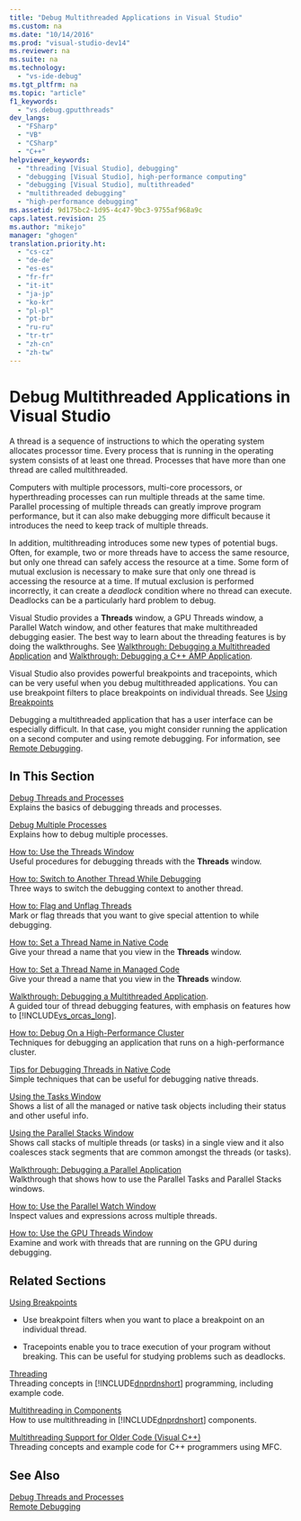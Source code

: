 ```yaml
---
title: "Debug Multithreaded Applications in Visual Studio"
ms.custom: na
ms.date: "10/14/2016"
ms.prod: "visual-studio-dev14"
ms.reviewer: na
ms.suite: na
ms.technology: 
  - "vs-ide-debug"
ms.tgt_pltfrm: na
ms.topic: "article"
f1_keywords: 
  - "vs.debug.gputthreads"
dev_langs: 
  - "FSharp"
  - "VB"
  - "CSharp"
  - "C++"
helpviewer_keywords: 
  - "threading [Visual Studio], debugging"
  - "debugging [Visual Studio], high-performance computing"
  - "debugging [Visual Studio], multithreaded"
  - "multithreaded debugging"
  - "high-performance debugging"
ms.assetid: 9d175bc2-1d95-4c47-9bc3-9755af968a9c
caps.latest.revision: 25
ms.author: "mikejo"
manager: "ghogen"
translation.priority.ht: 
  - "cs-cz"
  - "de-de"
  - "es-es"
  - "fr-fr"
  - "it-it"
  - "ja-jp"
  - "ko-kr"
  - "pl-pl"
  - "pt-br"
  - "ru-ru"
  - "tr-tr"
  - "zh-cn"
  - "zh-tw"
---
```

# Debug Multithreaded Applications in Visual Studio
A thread is a sequence of instructions to which the operating system allocates processor time. Every process that is running in the operating system consists of at least one thread. Processes that have more than one thread are called multithreaded.  
  
 Computers with multiple processors, multi-core processors, or hyperthreading processes can run multiple threads at the same time. Parallel processing of multiple threads can greatly improve program performance, but it can also make debugging more difficult because it introduces the need to keep track of multiple threads.  
  
 In addition, multithreading introduces some new types of potential bugs. Often, for example, two or more threads have to access the same resource, but only one thread can safely access the resource at a time. Some form of mutual exclusion is necessary to make sure that only one thread is accessing the resource at a time. If mutual exclusion is performed incorrectly, it can create a *deadlock* condition where no thread can execute. Deadlocks can be a particularly hard problem to debug.  
  
 Visual Studio provides a **Threads** window, a GPU Threads window, a Parallel Watch window, and other features that make multithreaded debugging easier. The best way to learn about the threading features is by doing the walkthroughs. See [Walkthrough: Debugging a Multithreaded Application](../debugger/walkthrough--debugging-a-multithreaded-application.md) and [Walkthrough: Debugging a C++ AMP Application](../Topic/Walkthrough:%20Debugging%20a%20C++%20AMP%20Application.md).  
  
 Visual Studio also provides powerful breakpoints and tracepoints, which can be very useful when you debug multithreaded applications. You can use breakpoint filters to place breakpoints on individual threads. See [Using Breakpoints](../debugger/using-breakpoints.md)  
  
 Debugging a multithreaded application that has a user interface can be especially difficult. In that case, you might consider running the application on a second computer and using remote debugging. For information, see [Remote Debugging](../debugger/remote-debugging.md).  
  
## In This Section  
 [Debug Threads and Processes](../debugger/debug-threads-and-processes.md)  
 Explains the basics of debugging threads and processes.  
  
 [Debug Multiple Processes](../debugger/debug-multiple-processes.md)  
 Explains how to debug multiple processes.  
  
 [How to: Use the Threads Window](../debugger/how-to--use-the-threads-window.md)  
 Useful procedures for debugging threads with the **Threads** window.  
  
 [How to: Switch to Another Thread While Debugging](../debugger/how-to--switch-to-another-thread-while-debugging.md)  
 Three ways to switch the debugging context to another thread.  
  
 [How to: Flag and Unflag Threads](../debugger/how-to--flag-and-unflag-threads.md)  
 Mark or flag threads that you want to give special attention to while debugging.  
  
 [How to: Set a Thread Name in Native Code](../debugger/how-to--set-a-thread-name-in-native-code.md)  
 Give your thread a name that you view in the **Threads** window.  
  
 [How to: Set a Thread Name in Managed Code](../debugger/how-to--set-a-thread-name-in-managed-code.md)  
 Give your thread a name that you view in the **Threads** window.  
  
 [Walkthrough: Debugging a Multithreaded Application](../debugger/walkthrough--debugging-a-multithreaded-application.md).  
 A guided tour of thread debugging features, with emphasis on features how to [!INCLUDE[vs_orcas_long](../codequality/includes/vs_orcas_long_md.md)].  
  
 [How to: Debug On a High-Performance Cluster](../debugger/how-to--debug-on-a-high-performance-cluster.md)  
 Techniques for debugging an application that runs on a high-performance cluster.  
  
 [Tips for Debugging Threads in Native Code](../debugger/tips-for-debugging-threads-in-native-code.md)  
 Simple techniques that can be useful for debugging native threads.  
  
 [Using the Tasks Window](../debugger/using-the-tasks-window.md)  
 Shows a list of all the managed or native task objects including their status and other useful info.  
  
 [Using the Parallel Stacks Window](../debugger/using-the-parallel-stacks-window.md)  
 Shows call stacks of multiple threads (or tasks) in a single view and it also coalesces stack segments that are common amongst the threads (or tasks).  
  
 [Walkthrough: Debugging a Parallel Application](../debugger/walkthrough--debugging-a-parallel-application.md)  
 Walkthrough that shows how to use the Parallel Tasks and Parallel Stacks windows.  
  
 [How to: Use the Parallel Watch Window](../debugger/how-to--use-the-parallel-watch-window.md)  
 Inspect values and expressions across multiple threads.  
  
 [How to: Use the GPU Threads Window](../debugger/how-to--use-the-gpu-threads-window.md)  
 Examine and work with threads that are running on the GPU during debugging.  
  
## Related Sections  
 [Using Breakpoints](../debugger/using-breakpoints.md)  
 -   Use breakpoint filters when you want to place a breakpoint on an individual thread.  
  
-   Tracepoints enable you to trace execution of your program without breaking. This can be useful for studying problems such as deadlocks.  
  
 [Threading](../Topic/Managed%20Threading.md)  
 Threading concepts in [!INCLUDE[dnprdnshort](../codequality/includes/dnprdnshort_md.md)] programming, including example code.  
  
 [Multithreading in Components](../Topic/Multithreading%20in%20Components.md)  
 How to use multithreading in [!INCLUDE[dnprdnshort](../codequality/includes/dnprdnshort_md.md)] components.  
  
 [Multithreading Support for Older Code (Visual C++)](../Topic/Multithreading%20Support%20for%20Older%20Code%20\(Visual%20C++\).md)  
 Threading concepts and example code for C++ programmers using MFC.  
  
## See Also  
 [Debug Threads and Processes](../debugger/debug-threads-and-processes.md)   
 [Remote Debugging](../debugger/remote-debugging.md)